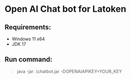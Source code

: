 # Open AI Chat bot for Latoken

## Requirements:

- Windows 11 x64
- JDK 17

## Run command:
>java -jar .\chatbot.jar -DOPENAIAPIKEY=YOUR_KEY

